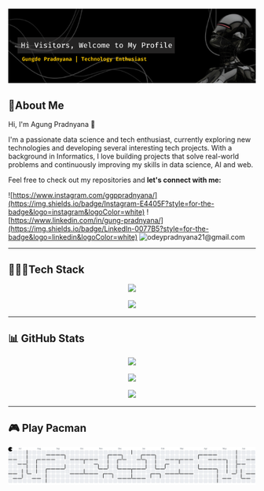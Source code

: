 <p align="center">
  <img src="img/banner.png" alt="gambar">
</p>

<!--
**GungDeJong/GungDeJong** is a ✨ _special_ ✨ repository because its `README.md` (this file) appears on your GitHub profile.

Here are some ideas to get you started:

- 🔭 I’m currently working on ...
- 🌱 I’m currently learning ...
- 👯 I’m looking to collaborate on ...
- 🤔 I’m looking for help with ...
- 💬 Ask me about ...
- 📫 How to reach me: ...
- 😄 Pronouns: ...
- ⚡ Fun fact: ...
-->

## 🌻About Me

Hi, I'm Agung Pradnyana 👋

I'm a passionate data science and tech enthusiast, currently exploring new technologies and developing several interesting tech projects. With a background in Informatics, I love building projects that solve real-world problems and continuously improving my skills in data science, AI and web.

Feel free to check out my repositories and **let's connect with me:**

![https://www.instagram.com/ggppradnyana/](https://img.shields.io/badge/Instagram-E4405F?style=for-the-badge&logo=instagram&logoColor=white) ![https://www.linkedin.com/in/gung-pradnyana/](https://img.shields.io/badge/LinkedIn-0077B5?style=for-the-badge&logo=linkedin&logoColor=white) ![odeypradnyana21@gmail.com](https://img.shields.io/badge/Gmail-D14836?style=for-the-badge&logo=gmail&logoColor=white)

---

## 🧑🏻‍💻Tech Stack

<p align="center">
  <a href="https://skillicons.dev">
    <img src="https://skillicons.dev/icons?i=git,github,vscode,docker,notion,py,tensorflow,sklearn" />
  </a>
</p>
<p align="center">
  <a href="https://skillicons.dev">
    <img src="https://skillicons.dev/icons?i=laravel,mysql,php,html,css,figma" />
  </a>
</p>

---

## 📊 GitHub Stats

<p align="center">
  <img src="https://github-readme-stats.vercel.app/api?username=GungDeJong&theme=neon&hide_border=false&include_all_commits=false&count_private=false">
</p>
<p align="center">
  <img src="https://nirzak-streak-stats.vercel.app/?user=GungDeJong&theme=neon&hide_border=false">
</p>
<p align="center">
  <img src="https://github-readme-stats.vercel.app/api/top-langs/?username=GungDeJong&theme=neon&hide_border=false&include_all_commits=false&count_private=false&layout=compact">
</p>

---
## 🎮 Play Pacman

<picture>
  <source media="(prefers-color-scheme: dark)" srcset="https://raw.githubusercontent.com/GungDeJong/GungDeJong/output/pacman-contribution-graph-dark.svg">
  <source media="(prefers-color-scheme: light)" srcset="https://raw.githubusercontent.com/GungDeJong/GungDeJong/output/pacman-contribution-graph.svg">
  <img alt="pacman contribution graph" src="https://raw.githubusercontent.com/GungDeJong/GungDeJong/output/pacman-contribution-graph.svg">
</picture>


